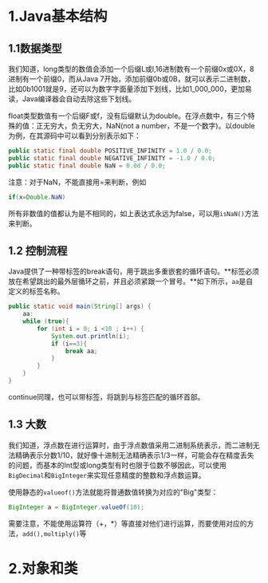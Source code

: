 # 1.Java基本结构

## 1.1数据类型

我们知道，long类型的数值会添加一个后缀L或l,16进制数有一个前缀0x或0X，8进制有一个前缀0，而从Java 7开始，添加前缀0b或0B，就可以表示二进制数，比如0b1001就是9，还可以为数字字面量添加下划线，比如1_000_000，更加易读，Java编译器会自动去除这些下划线。

float类型数值有一个后缀F或f，没有后缀默认为double。在浮点数中，有三个特殊的值：正无穷大，负无穷大，NaN(not a number，不是一个数字)。以double为例，在其源码中可以看到分别表示如下：

```java
public static final double POSITIVE_INFINITY = 1.0 / 0.0;
public static final double NEGATIVE_INFINITY = -1.0 / 0.0;
public static final double NaN = 0.0d / 0.0;
```

注意：对于NaN，不能直接用=来判断，例如

```java
if(x=Double.NaN)
```

所有非数值的值都认为是不相同的，如上表达式永远为false，可以用`isNaN()`方法来判断。

## 1.2 控制流程

Java提供了一种带标签的break语句，用于跳出多重嵌套的循环语句。**标签必须放在希望跳出的最外层循环之前，并且必须紧跟一个冒号。**如下所示，`aa`是自定义的标签名称。

```java
public static void main(String[] args) {
    aa:
    while (true){
        for (int i = 0; i <10 ; i++) {
            System.out.println(i);
            if (i==3){
                break aa;
            }
        }
    }
}
```

continue同理，也可以带标签，将跳到与标签匹配的循环首部。

## 1.3 大数

我们知道，浮点数在进行运算时，由于浮点数值采用二进制系统表示，而二进制无法精确表示分数1/10，就好像十进制无法精确表示1/3一样，可能会存在精度丢失的问题，而基本的Int型或long类型有时也限于位数不够因此，可以使用`BigDecimal`和`BigInteger`来实现任意精度的整数和浮点数运算。

使用静态的`valueof()`方法就能将普通数值转换为对应的"Big"类型：

```java
BigInteger a = BigInteger.valueOf(10);
```

需要注意，不能使用运算符（+，*）等直接对他们进行运算，而要使用对应的方法，`add(),multiply()`等

# 2.对象和类

